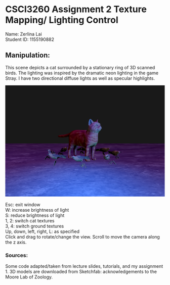 # CSCI3260 Assignment 2 Texture Mapping/ Lighting Control  

Name: Zerlina Lai  
Student ID: 1155190882

## Manipulation:

This scene depicts a cat surrounded by a stationary ring of 3D scanned birds. The lighting was inspired by the dramatic neon lighting in the game Stray. I have two directional diffuse lights as well as specular highlights.

![Image of scene](resources/cat-demo.png)

Esc: exit window  
W: increase brightness of light  
S: reduce brightness of light  
1, 2: switch cat textures  
3, 4: switch ground textures  
Up, down, left, right, L: as specified  
Click and drag to rotate/change the view. 
Scroll to move the camera along the z axis.


### Sources:
Some code adapted/taken from lecture slides, tutorials, and my assignment 1.
3D models are downloaded from Sketchfab: acknowledgements to the Moore Lab of Zoology.



